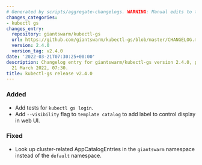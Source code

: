 ```yaml
---
# Generated by scripts/aggregate-changelogs. WARNING: Manual edits to this files will be overwritten.
changes_categories:
- kubectl gs
changes_entry:
  repository: giantswarm/kubectl-gs
  url: https://github.com/giantswarm/kubectl-gs/blob/master/CHANGELOG.md#240---2022-03-21
  version: 2.4.0
  version_tag: v2.4.0
date: '2022-03-21T07:30:25+00:00'
description: Changelog entry for giantswarm/kubectl-gs version 2.4.0, published on
  21 March 2022, 07:30.
title: kubectl-gs release v2.4.0
---
```


### Added
- Add tests for `kubectl gs login`.
- Add `--visibility` flag to `template catalog` to add label to control display in web UI.
### Fixed
- Look up cluster-related AppCatalogEntries in the `giantswarm` namespace instead of the `default` namespace.
